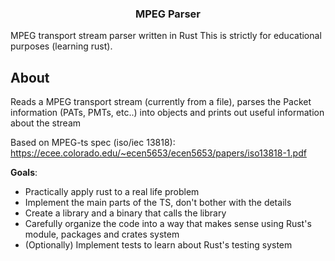 <div align="center">
<h3>MPEG Parser</h3>
</div>
MPEG transport stream parser written in Rust
This is strictly for educational purposes (learning rust).

About
------------

Reads a MPEG transport stream (currently from a file), parses the Packet information (PATs, PMTs, etc..)
into objects and prints out useful information about the stream

Based on MPEG-ts spec (iso/iec 13818): https://ecee.colorado.edu/~ecen5653/ecen5653/papers/iso13818-1.pdf

**Goals**:
- Practically apply rust to a real life problem
- Implement the main parts of the TS, don't bother with the details
- Create a library and a binary that calls the library
- Carefully organize the code into a way that makes sense using Rust's module, packages and crates system
- (Optionally) Implement tests to learn about Rust's testing system
